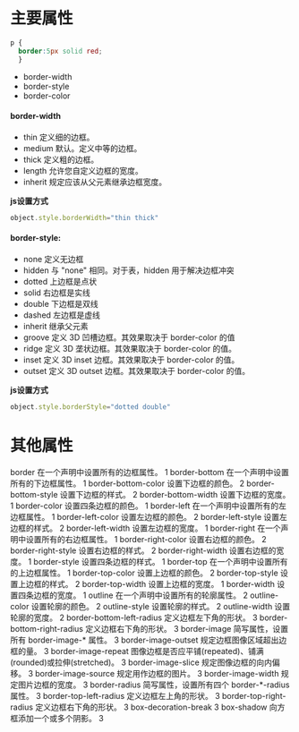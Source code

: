 # 主要属性
```css
p {
  border:5px solid red;
  }
```

* border-width
* border-style
* border-color

#### border-width
* thin	定义细的边框。
* medium	默认。定义中等的边框。
* thick	定义粗的边框。
* length	允许您自定义边框的宽度。
* inherit	规定应该从父元素继承边框宽度。

**js设置方式**
```js
object.style.borderWidth="thin thick"
```

#### border-style:
* none 定义无边框
* hidden 与 "none" 相同。对于表，hidden 用于解决边框冲突
* dotted  上边框是点状
* solid   右边框是实线
* double  下边框是双线
* dashed  左边框是虚线
* inherit 继承父元素
* groove 定义 3D 凹槽边框。其效果取决于 border-color 的值
* ridge	定义 3D 垄状边框。其效果取决于 border-color 的值。
* inset	定义 3D inset 边框。其效果取决于 border-color 的值。
* outset 定义 3D outset 边框。其效果取决于 border-color 的值。

**js设置方式**
```js
object.style.borderStyle="dotted double"
```
# 其他属性
border	在一个声明中设置所有的边框属性。	1
border-bottom	在一个声明中设置所有的下边框属性。	1
border-bottom-color	设置下边框的颜色。	2
border-bottom-style	设置下边框的样式。	2
border-bottom-width	设置下边框的宽度。	1
border-color	设置四条边框的颜色。	1
border-left	在一个声明中设置所有的左边框属性。	1
border-left-color	设置左边框的颜色。	2
border-left-style	设置左边框的样式。	2
border-left-width	设置左边框的宽度。	1
border-right	在一个声明中设置所有的右边框属性。	1
border-right-color	设置右边框的颜色。	2
border-right-style	设置右边框的样式。	2
border-right-width	设置右边框的宽度。	1
border-style	设置四条边框的样式。	1
border-top	在一个声明中设置所有的上边框属性。	1
border-top-color	设置上边框的颜色。	2
border-top-style	设置上边框的样式。	2
border-top-width	设置上边框的宽度。	1
border-width	设置四条边框的宽度。	1
outline	在一个声明中设置所有的轮廓属性。	2
outline-color	设置轮廓的颜色。	2
outline-style	设置轮廓的样式。	2
outline-width	设置轮廓的宽度。	2
border-bottom-left-radius	定义边框左下角的形状。	3
border-bottom-right-radius	定义边框右下角的形状。	3
border-image	简写属性，设置所有 border-image-* 属性。	3
border-image-outset	规定边框图像区域超出边框的量。	3
border-image-repeat	图像边框是否应平铺(repeated)、铺满(rounded)或拉伸(stretched)。	3
border-image-slice	规定图像边框的向内偏移。	3
border-image-source	规定用作边框的图片。	3
border-image-width	规定图片边框的宽度。	3
border-radius	简写属性，设置所有四个 border-*-radius 属性。	3
border-top-left-radius	定义边框左上角的形状。	3
border-top-right-radius	定义边框右下角的形状。	3
box-decoration-break		3
box-shadow	向方框添加一个或多个阴影。	3